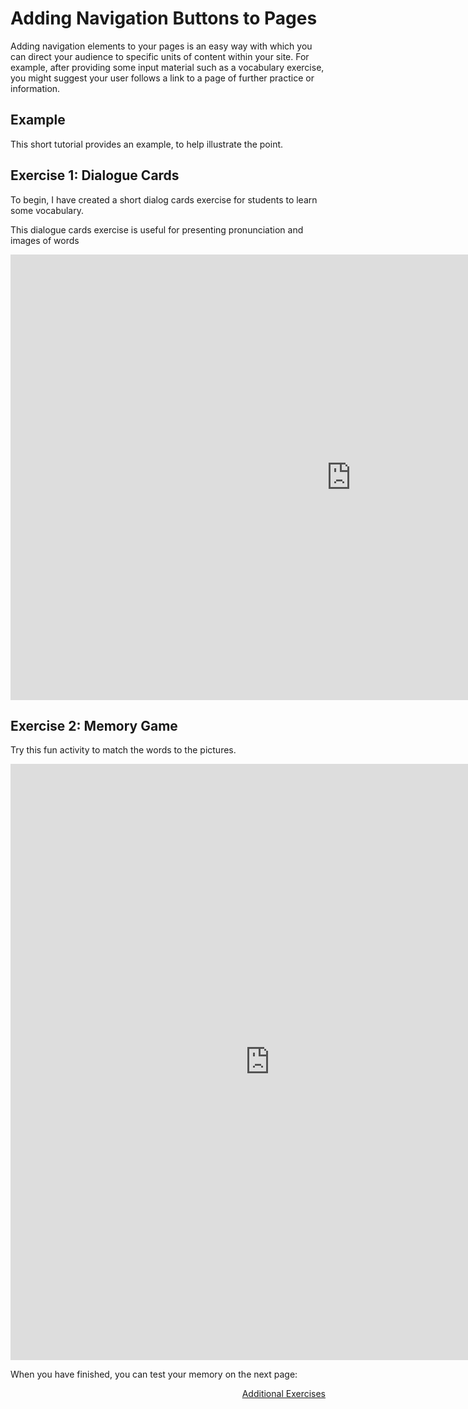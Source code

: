 <h1>Adding Navigation Buttons to Pages</h1>
<p>Adding navigation elements to your pages is an easy way with which you can direct your audience to specific units of content within your site. For example, after providing some input material such as a vocabulary exercise, you might suggest your user follows a link to a page of further practice or information.</p>
<h2>Example</h2>
<p>This short tutorial provides an example, to help illustrate the point.</p>
<h2>Exercise 1: Dialogue Cards</h2>
<p>To begin, I have created a short dialog cards exercise for students to learn some vocabulary.</p>
<p>This dialogue cards exercise is useful for presenting pronunciation and images of words</p>

<iframe src="https://h5p.org/h5p/embed/141438" width="1090" height="713" frameborder="0" allowfullscreen="allowfullscreen"></iframe><script src="https://h5p.org/sites/all/modules/h5p/library/js/h5p-resizer.js" charset="UTF-8"></script>

<h2>Exercise 2: Memory Game</h2>
<p>Try this fun activity to match the words to the pictures.</p>
<iframe src="https://h5p.org/h5p/embed/141376" width="830" height="954" frameborder="0" allowfullscreen="allowfullscreen"></iframe><script src="https://h5p.org/sites/all/modules/h5p/library/js/h5p-resizer.js" charset="UTF-8"></script>

<p>When you have finished, you can test your memory on the next page:</p>

<a style="float:right;" href="exercises.html" class="btn2">Additional Exercises</a>
<div style="clear:both;"></div>



